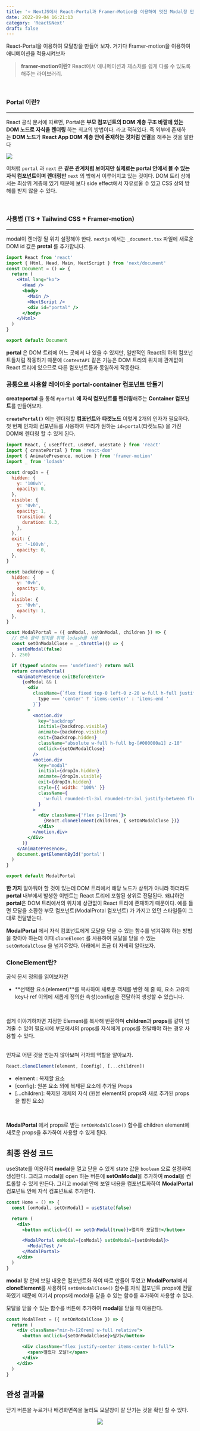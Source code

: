 ```yaml
---
title: '⭐️ NextJS에서 React-Portal과 Framer-Motion을 이용하여 멋진 Modal창 만들기!'
date: 2022-09-04 16:21:13
category: 'React&Next'
draft: false
---
```


React-Portal을 이용하여 모달창을 만들어 보자. 거기다 Framer-motion을 이용하여 애니메이션을 적용시켜보자

> **framer-motion이란?** React에서 애니메이션과 제스처를 쉽게 다룰 수 있도록 해주는 라이브러리.

<br/>

### **Portal 이란?**

---

React 공식 문서에 따르면, Portal은 **부모 컴포넌트의 DOM 계층 구조 바깥에 있는 DOM 노드로 자식을 렌더링** 하는 최고의 방법이다. 라고 적혀있다. 즉 외부에 존재하는 **DOM 노드**가 **React App DOM 계층 안에 존재하는 것처럼 연결**을 해주는 것을 말한다

![](./images/portaldom.png)

이처럼 `portal` 과 `next` 은 **같은 관계처럼 보이지만 실제로는 portal 안에서 볼 수 있는 자식 컴포넌트이며 렌더링만** `next` 의 밖에서 이루어지고 있는 것이다. DOM 트리 상에서는 최상위 계층에 있기 때문에 보다 side effect에서 자유로울 수 있고 CSS 상의 방해를 받지 않을 수 있다.

<br/>

### **사용법 (TS + Tailwind CSS + Framer-motion)**

---

modal이 렌더링 될 위치 설정해야 한다. `nextjs` 에서는 `_document.tsx` 파일에 새로운 DOM id 값은 **protal** 를 추가합니다.

```jsx
import React from 'react'
import { Html, Head, Main, NextScript } from 'next/document'
const Document = () => {
  return (
    <Html lang="ko">
      <Head />
      <body>
        <Main />
        <NextScript />
        <div id="portal" />
      </body>
    </Html>
  )
}

export default Document
```

**portal** 은 DOM 트리에 어느 곳에서 나 있을 수 있지만, 일반적인 React의 하위 컴포넌트들처럼 작동하기 때문에 `ContextAPI` 같은 기능은 DOM 트리의 위치에 관계없이 React 트리에 있으므로 다른 컴포넌트들과 동일하게 작동한다.

### 공통으로 사용할 레이아웃 portal-container 컴포넌트 만들기

**createportal** 을 통해 `#portal` **에 자식 컴포넌트를 렌더링**해주는 **Container 컴포넌트**를 만들어보자.

**`createPortal()`** 에는 렌더링할 **컴포넌트**와 **타겟노드** 이렇게 2개의 인자가 필요하다. 첫 번째 인자의 컴포넌트를 사용하여 우리가 원하는 `id=portal`(타켓노드) 을 가진 DOM에 렌더링 할 수 있게 된다.

```jsx
import React, { useEffect, useRef, useState } from 'react'
import { createPortal } from 'react-dom'
import { AnimatePresence, motion } from 'framer-motion'
import _ from 'lodash'

const dropIn = {
  hidden: {
    y: '100vh',
    opacity: 0,
  },
  visible: {
    y: '0vh',
    opacity: 1,
    transition: {
      duration: 0.3,
    },
  },
  exit: {
    y: '-100vh',
    opacity: 0,
  },
}

const backdrop = {
  hidden: {
    y: '0vh',
    opacity: 0,
  },
  visible: {
    y: '0vh',
    opacity: 1,
  },
}

const ModalPortal = ({ onModal, setOnModal, children }) => {
  // 연속 클릭 방지를 위해 lodash를 사용
  const setOnModalClose = _.throttle(() => {
    setOnModal(false)
  }, 250)

  if (typeof window === 'undefined') return null
  return createPortal(
    <AnimatePresence exitBeforeEnter>
      {onModal && (
        <div
          className={`flex fixed top-0 left-0 z-20 w-full h-full justify-center ${
            type === 'center' ? 'items-center' : 'items-end '
          }`}
        >
          <motion.div
            key="backdrop"
            initial={backdrop.visible}
            animate={backdrop.visible}
            exit={backdrop.hidden}
            className="absolute w-full h-full bg-[#000000a1] z-10"
            onClick={setOnModalClose}
          />
          <motion.div
            key="modal"
            initial={dropIn.hidden}
            animate={dropIn.visible}
            exit={dropIn.hidden}
            style={{ width: '100%' }}
            className={
              'w-full rounded-tl-3xl rounded-tr-3xl justify-between flex flex-col z-10 bg-white border-2'
            }
          >
            <div className={'flex p-[1rem]'}>
              {React.cloneElement(children, { setOnModalClose })}
            </div>
          </motion.div>
        </div>
      )}
    </AnimatePresence>,
    document.getElementById('portal')
  )
}

export default ModalPortal
```

**한 가지** 알아둬야 할 것이 있는데 DOM 트리에서 해당 노드가 상위가 아니라 하더라도 **portal** 내부에서 발생한 이벤트는 React 트리에 포함된 상위로 전달된다. 왜냐하면 **portal**은 DOM 트리에서의 위치에 상관없이 React 트리에 존재하기 때문이다. 예를 들면 모달을 소환한 부모 컴포넌트(ModalProtal 컴포넌트) 가 가지고 있던 스타일들이 그대로 전달받는다.

**ModalPortal** 에서 자식 컴포넌트에게 모달을 닫을 수 있는 함수를 넘겨줘야 하는 방법을 찾아야 하는데 이때 `cloneElemet` 를 사용하여 모달을 닫을 수 있는 `setOnModalClose` 을 넘겨주었다. 아래에서 조금 더 자세히 알아보자.

### CloneElement란?

공식 문서 정의를 읽어보자면

- **선택한 요소(element)**를 복사하여 새로운 객체를 반환 해 줄 때, 요소 고유의 key나 ref 이외에 새롭게 정의한 속성(config)을 전달하여 생성할 수 있습니다.

<br/>

쉽게 이야기하자면 지정한 Element를 복사해 반환하며 **children**과 **props**를 같이 넘겨줄 수 있어 필요시에 부모에서의 props를 자식에게 props를 전달해야 하는 경우 사용할 수 있다.

<br/>
인자로 어떤 것을 받는지 않아보며 각자의 역할을 알아보자.

```jsx
React.cloneElement(element, [config], [...children])
```

- element : 복제할 요소
- [config]: 원본 요소 외에 복제된 요소에 추가될 Props
- [...children]: 복제된 개체의 자식 (원본 element의 props와 새로 추가된 props을 합친 요소)

</br>

**ModalPortal** 에서 props로 받는 `setOnModalClose()` 함수를 children element에 새로운 props을 추가하여 사용할 수 있게 된다.

## 최종 완성 코드

useState를 이용하여 **modal**을 열고 닫을 수 있게 state 값을 `boolean` 으로 설정하여 생성한다. 그리고 modal을 open 하는 버튼에 **setOnModal**을 추가하여 **modal**을 컨트롤할 수 있게 만든다. 그리고 modal 안에 보일 내용을 컴포넌트화하여 **ModalPortal** 컴포넌트 안에 자식 컴포넌트로 추가한다.

```jsx
const Home = () => {
  const [onModal, setOnModal] = useState(false)

  return (
    <div>
      <button onClick={() => setOnModal(true)}>열려라 모달창!</button>

      <ModalPortal onModal={onModal} setOnModal={setOnModal}>
        <ModalTest />
      </ModalPortal>
    </div>
  )
}
```

**modal** 창 안에 보일 내용은 컴포넌트화 하여 따로 만들어 두었고 **ModalPortal**에서 **cloneElement**를 사용하여 `setOnModalClose()` 함수를 자식 컴포넌트 props에 전달하였기 때문에 여기서 props에 modal을 닫을 수 있는 함수를 추가하여 사용할 수 있다.

모달을 닫을 수 있는 함수를 버튼에 추가하여 **modal**을 닫을 때 이용한다.

```jsx
const ModalTest = ({ setOnModalClose }) => {
  return (
    <div className="min-h-[20rem] w-full relative">
      <button onClick={setOnModalClose}>닫기</button>

      <div className="flex justify-center items-center h-full">
        <span>열렸다 모달!</span>
      </div>
    </div>
  )
}
```

## 완성 결과물

닫기 버튼을 누르거나 배경화면쪽을 눌러도 모달창이 잘 닫기는 것을 확인 할 수 있다.

<p align="center"><img src="./images/modalportal.gif" ></p>
